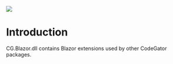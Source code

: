 <img src="~/images/codegator-334x158.png" />

# Introduction

CG.Blazor.dll contains Blazor extensions used by other CodeGator packages.






